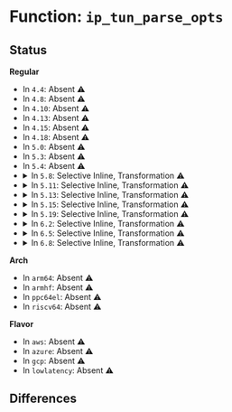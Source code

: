# Function: <code>ip_tun_parse_opts</code>

## Status
<b>Regular</b>
<ul>
<li>
In <code>4.4</code>: Absent ⚠️
</li>
<li>
In <code>4.8</code>: Absent ⚠️
</li>
<li>
In <code>4.10</code>: Absent ⚠️
</li>
<li>
In <code>4.13</code>: Absent ⚠️
</li>
<li>
In <code>4.15</code>: Absent ⚠️
</li>
<li>
In <code>4.18</code>: Absent ⚠️
</li>
<li>
In <code>5.0</code>: Absent ⚠️
</li>
<li>
In <code>5.3</code>: Absent ⚠️
</li>
<li>
In <code>5.4</code>: Absent ⚠️
</li>
<li>
<details>
<summary>In <code>5.8</code>: Selective Inline, Transformation ⚠️</summary>

**Collision:** Unique Static

**Inline:** Selective

**Transformation:** True

**Instances:**

```
In net/ipv4/ip_tunnel_core.c (ffffffff81af93ff)
Location: net/ipv4/ip_tunnel_core.c:367
Inline: True
Inline callers:
  - net/ipv4/ip_tunnel_core.c:ip6_tun_build_state
  - net/ipv4/ip_tunnel_core.c:ip6_tun_build_state
  - net/ipv4/ip_tunnel_core.c:ip6_tun_build_state
  - net/ipv4/ip_tunnel_core.c:ip_tun_build_state
  - net/ipv4/ip_tunnel_core.c:ip_tun_build_state
  - net/ipv4/ip_tunnel_core.c:ip_tun_build_state
Direct callers:
  - net/ipv4/ip_tunnel_core.c:ip6_tun_build_state
  - net/ipv4/ip_tunnel_core.c:ip6_tun_build_state
  - net/ipv4/ip_tunnel_core.c:ip_tun_build_state
  - net/ipv4/ip_tunnel_core.c:ip_tun_build_state
```
**Symbols:**

```
ffffffff81af8fd0-ffffffff81af939f: ip_tun_parse_opts.part.0 (STB_LOCAL)
```
</details>
</li>
<li>
<details>
<summary>In <code>5.11</code>: Selective Inline, Transformation ⚠️</summary>

**Collision:** Unique Static

**Inline:** Selective

**Transformation:** True

**Instances:**

```
In net/ipv4/ip_tunnel_core.c (ffffffff81b0606f)
Location: net/ipv4/ip_tunnel_core.c:583
Inline: True
Inline callers:
  - net/ipv4/ip_tunnel_core.c:ip6_tun_build_state
  - net/ipv4/ip_tunnel_core.c:ip6_tun_build_state
  - net/ipv4/ip_tunnel_core.c:ip6_tun_build_state
  - net/ipv4/ip_tunnel_core.c:ip_tun_build_state
  - net/ipv4/ip_tunnel_core.c:ip_tun_build_state
  - net/ipv4/ip_tunnel_core.c:ip_tun_build_state
Direct callers:
  - net/ipv4/ip_tunnel_core.c:ip6_tun_build_state
  - net/ipv4/ip_tunnel_core.c:ip6_tun_build_state
  - net/ipv4/ip_tunnel_core.c:ip_tun_build_state
  - net/ipv4/ip_tunnel_core.c:ip_tun_build_state
```
**Symbols:**

```
ffffffff81b05c30-ffffffff81b0600c: ip_tun_parse_opts.part.0 (STB_LOCAL)
```
</details>
</li>
<li>
<details>
<summary>In <code>5.13</code>: Selective Inline, Transformation ⚠️</summary>

**Collision:** Unique Static

**Inline:** Selective

**Transformation:** True

**Instances:**

```
In net/ipv4/ip_tunnel_core.c (ffffffff81af18cc)
Location: net/ipv4/ip_tunnel_core.c:583
Inline: True
Inline callers:
  - net/ipv4/ip_tunnel_core.c:ip6_tun_build_state
  - net/ipv4/ip_tunnel_core.c:ip6_tun_build_state
  - net/ipv4/ip_tunnel_core.c:ip6_tun_build_state
  - net/ipv4/ip_tunnel_core.c:ip_tun_build_state
  - net/ipv4/ip_tunnel_core.c:ip_tun_build_state
  - net/ipv4/ip_tunnel_core.c:ip_tun_build_state
Direct callers:
  - net/ipv4/ip_tunnel_core.c:ip6_tun_build_state
  - net/ipv4/ip_tunnel_core.c:ip6_tun_build_state
  - net/ipv4/ip_tunnel_core.c:ip_tun_build_state
  - net/ipv4/ip_tunnel_core.c:ip_tun_build_state
```
**Symbols:**

```
ffffffff81af14a0-ffffffff81af1856: ip_tun_parse_opts.part.0 (STB_LOCAL)
```
</details>
</li>
<li>
<details>
<summary>In <code>5.15</code>: Selective Inline, Transformation ⚠️</summary>

**Collision:** Unique Static

**Inline:** Selective

**Transformation:** True

**Instances:**

```
In net/ipv4/ip_tunnel_core.c (ffffffff81bb1ddc)
Location: net/ipv4/ip_tunnel_core.c:583
Inline: True
Inline callers:
  - net/ipv4/ip_tunnel_core.c:ip6_tun_build_state
  - net/ipv4/ip_tunnel_core.c:ip6_tun_build_state
  - net/ipv4/ip_tunnel_core.c:ip6_tun_build_state
  - net/ipv4/ip_tunnel_core.c:ip_tun_build_state
  - net/ipv4/ip_tunnel_core.c:ip_tun_build_state
  - net/ipv4/ip_tunnel_core.c:ip_tun_build_state
Direct callers:
  - net/ipv4/ip_tunnel_core.c:ip6_tun_build_state
  - net/ipv4/ip_tunnel_core.c:ip6_tun_build_state
  - net/ipv4/ip_tunnel_core.c:ip_tun_build_state
  - net/ipv4/ip_tunnel_core.c:ip_tun_build_state
```
**Symbols:**

```
ffffffff81bb19b0-ffffffff81bb1d66: ip_tun_parse_opts.part.0 (STB_LOCAL)
```
</details>
</li>
<li>
<details>
<summary>In <code>5.19</code>: Selective Inline, Transformation ⚠️</summary>

**Collision:** Unique Static

**Inline:** Selective

**Transformation:** True

**Instances:**

```
In net/ipv4/ip_tunnel_core.c (ffffffff81d4550c)
Location: net/ipv4/ip_tunnel_core.c:583
Inline: True
Inline callers:
  - net/ipv4/ip_tunnel_core.c:ip6_tun_build_state
  - net/ipv4/ip_tunnel_core.c:ip6_tun_build_state
  - net/ipv4/ip_tunnel_core.c:ip6_tun_build_state
  - net/ipv4/ip_tunnel_core.c:ip_tun_build_state
  - net/ipv4/ip_tunnel_core.c:ip_tun_build_state
  - net/ipv4/ip_tunnel_core.c:ip_tun_build_state
Direct callers:
  - net/ipv4/ip_tunnel_core.c:ip6_tun_build_state
  - net/ipv4/ip_tunnel_core.c:ip6_tun_build_state
  - net/ipv4/ip_tunnel_core.c:ip_tun_build_state
  - net/ipv4/ip_tunnel_core.c:ip_tun_build_state
```
**Symbols:**

```
ffffffff81d45060-ffffffff81d45483: ip_tun_parse_opts.part.0 (STB_LOCAL)
```
</details>
</li>
<li>
<details>
<summary>In <code>6.2</code>: Selective Inline, Transformation ⚠️</summary>

**Collision:** Unique Static

**Inline:** Selective

**Transformation:** True

**Instances:**

```
In net/ipv4/ip_tunnel_core.c (ffffffff81f0e8ac)
Location: net/ipv4/ip_tunnel_core.c:583
Inline: True
Inline callers:
  - net/ipv4/ip_tunnel_core.c:ip6_tun_build_state
  - net/ipv4/ip_tunnel_core.c:ip6_tun_build_state
  - net/ipv4/ip_tunnel_core.c:ip6_tun_build_state
  - net/ipv4/ip_tunnel_core.c:ip_tun_build_state
  - net/ipv4/ip_tunnel_core.c:ip_tun_build_state
  - net/ipv4/ip_tunnel_core.c:ip_tun_build_state
Direct callers:
  - net/ipv4/ip_tunnel_core.c:ip6_tun_build_state
  - net/ipv4/ip_tunnel_core.c:ip6_tun_build_state
  - net/ipv4/ip_tunnel_core.c:ip_tun_build_state
  - net/ipv4/ip_tunnel_core.c:ip_tun_build_state
```
**Symbols:**

```
ffffffff81f0e500-ffffffff81f0e81d: ip_tun_parse_opts.part.0 (STB_LOCAL)
```
</details>
</li>
<li>
<details>
<summary>In <code>6.5</code>: Selective Inline, Transformation ⚠️</summary>

**Collision:** Unique Static

**Inline:** Selective

**Transformation:** True

**Instances:**

```
In net/ipv4/ip_tunnel_core.c (ffffffff81f6e56c)
Location: net/ipv4/ip_tunnel_core.c:583
Inline: True
Inline callers:
  - net/ipv4/ip_tunnel_core.c:ip6_tun_build_state
  - net/ipv4/ip_tunnel_core.c:ip6_tun_build_state
  - net/ipv4/ip_tunnel_core.c:ip6_tun_build_state
  - net/ipv4/ip_tunnel_core.c:ip_tun_build_state
  - net/ipv4/ip_tunnel_core.c:ip_tun_build_state
  - net/ipv4/ip_tunnel_core.c:ip_tun_build_state
Direct callers:
  - net/ipv4/ip_tunnel_core.c:ip6_tun_build_state
  - net/ipv4/ip_tunnel_core.c:ip6_tun_build_state
  - net/ipv4/ip_tunnel_core.c:ip_tun_build_state
  - net/ipv4/ip_tunnel_core.c:ip_tun_build_state
```
**Symbols:**

```
ffffffff81f6e1b0-ffffffff81f6e4d3: ip_tun_parse_opts.part.0 (STB_LOCAL)
```
</details>
</li>
<li>
<details>
<summary>In <code>6.8</code>: Selective Inline, Transformation ⚠️</summary>

**Collision:** Unique Static

**Inline:** Selective

**Transformation:** True

**Instances:**

```
In net/ipv4/ip_tunnel_core.c (ffffffff82034c8f)
Location: net/ipv4/ip_tunnel_core.c:583
Inline: True
Inline callers:
  - net/ipv4/ip_tunnel_core.c:ip6_tun_build_state
  - net/ipv4/ip_tunnel_core.c:ip6_tun_build_state
  - net/ipv4/ip_tunnel_core.c:ip6_tun_build_state
  - net/ipv4/ip_tunnel_core.c:ip_tun_build_state
  - net/ipv4/ip_tunnel_core.c:ip_tun_build_state
  - net/ipv4/ip_tunnel_core.c:ip_tun_build_state
Direct callers:
  - net/ipv4/ip_tunnel_core.c:ip6_tun_build_state
  - net/ipv4/ip_tunnel_core.c:ip6_tun_build_state
  - net/ipv4/ip_tunnel_core.c:ip_tun_build_state
  - net/ipv4/ip_tunnel_core.c:ip_tun_build_state
```
**Symbols:**

```
ffffffff820348c0-ffffffff82034bf5: ip_tun_parse_opts.part.0 (STB_LOCAL)
```
</details>
</li>
</ul>
<b>Arch</b>
<ul>
<li>
In <code>arm64</code>: Absent ⚠️
</li>
<li>
In <code>armhf</code>: Absent ⚠️
</li>
<li>
In <code>ppc64el</code>: Absent ⚠️
</li>
<li>
In <code>riscv64</code>: Absent ⚠️
</li>
</ul>
<b>Flavor</b>
<ul>
<li>
In <code>aws</code>: Absent ⚠️
</li>
<li>
In <code>azure</code>: Absent ⚠️
</li>
<li>
In <code>gcp</code>: Absent ⚠️
</li>
<li>
In <code>lowlatency</code>: Absent ⚠️
</li>
</ul>

## Differences
